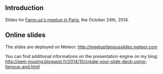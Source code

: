 ## Introduction
Slides for [Famo.us's meetup in Paris](http://www.meetup.com/Paris-Famo-us-Meetup-France/), the October 24th, 2014.



## Online slides
The slides are deployed on Meteor: http://meetupfamousslides.meteor.com

You can find additional informations on the presentation engine on my blog: http://pem-musing.blogspot.fr/2014/10/create-your-slide-deck-using-famous-and.html
